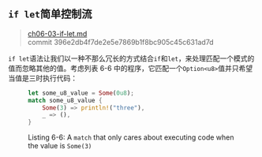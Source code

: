 ## `if let`简单控制流

> [ch06-03-if-let.md](https://github.com/rust-lang/book/blob/master/src/ch06-03-if-let.md)
> <br>
> commit 396e2db4f7de2e5e7869b1f8bc905c45c631ad7d

`if let`语法让我们以一种不那么冗长的方式结合`if`和`let`，来处理匹配一个模式的值而忽略其他的值。考虑列表 6-6 中的程序，它匹配一个`Option<u8>`值并只希望当值是三时执行代码：

<figure>

```rust
let some_u8_value = Some(0u8);
match some_u8_value {
    Some(3) => println!("three"),
    _ => (),
}
```

<figcaption>

Listing 6-6: A `match` that only cares about executing code when the value is
`Some(3)`

</figcaption>
</figure>

